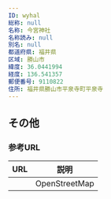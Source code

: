 ```yaml
---
ID: wyhal
総称: null
名称: 今宮神社
名称読み: null
別名: null
都道府県: 福井県
区域: 勝山市
緯度: 36.0441994
経度: 136.541357
郵便番号: 9110822
住所: 福井県勝山市平泉寺町平泉寺
---
```


## その他

### 参考URL

| URL | 説明          |
| --- | ------------- |
|     | OpenStreetMap |
